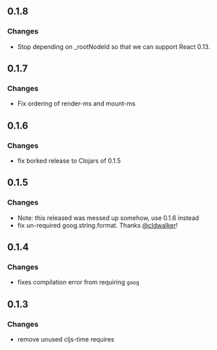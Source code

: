 ## 0.1.8
### Changes
* Stop depending on _rootNodeId so that we can support React 0.13.

## 0.1.7
### Changes
* Fix ordering of render-ms and mount-ms

## 0.1.6
### Changes
* fix borked release to Clojars of 0.1.5

## 0.1.5
### Changes
* Note: this released was messed up somehow, use 0.1.6 instead
* fix un-required goog.string.format. Thanks [@cldwalker](https://github.com/cldwalker)!

## 0.1.4
### Changes
* fixes compilation error from requiring `goog`

## 0.1.3
### Changes
* remove unused cljs-time requires
